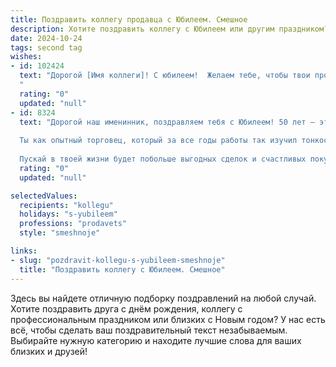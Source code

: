 ```yaml
---
title: Поздравить коллегу продавца с Юбилеем. Смешное
description: Хотите поздравить коллегу с Юбилеем или другим праздником? Наш ИИ создаст незабываемое поздравление, а вы обязательно выделитесь среди других.  
date: 2024-10-24
tags: second tag
wishes:
- id: 102424
  text: "Дорогой [Имя коллеги]! С юбилеем!  Желаем тебе, чтобы твои продажи взлетели до небес, а клиенты стояли в очередь, чтобы расстаться со своими деньгами (только, конечно, в твою пользу!). Пусть каждая сделка будет успешной, а каждый день работы — праздником!  За твое умение убеждать даже самых стойких покупателей — отдельное уважение!  Будь здоров, богат и всегда в хорошем настроении!  С юбилеем!
  "
  rating: "0"
  updated: "null"
- id: 8324
  text: "Дорогой наш именинник, поздравляем тебя с Юбилеем! 50 лет — это не просто цифра, это целая кладовая жизненной мудрости и бесценного опыта, особенно в такой важной профессии, как продавец.
  
  Ты как опытный торговец, который за все годы работы так изучил тонкости психологии покупателя, что запросто продашь снег эскимосу. Твоя улыбка подобна яркому ценнику, который так и манит к прилавку, а твой дар убеждения — как скидка 90%, которая не оставляет равнодушным ни одного клиента.
  
  Пускай в твоей жизни будет побольше выгодных сделок и счастливых покупателей, а любые проблемы решаются так же быстро и легко, как продажа горячих пирожков. Желаем тебе крепкого здоровья, неиссякаемого оптимизма и чтобы каждый новый день приносил тебе радость и новые профессиональные победы!"
  rating: "0"
  updated: "null"

selectedValues:
  recipients: "kollegu"
  holidays: "s-yubileem"
  professions: "prodavets"
  style: "smeshnoje"

links:
- slug: "pozdravit-kollegu-s-yubileem-smeshnoje"
  title: "Поздравить коллегу с Юбилеем. Смешное"
---
```


Здесь вы найдете отличную подборку поздравлений на любой случай.
Хотите поздравить друга с днём рождения, коллегу с профессиональным праздником или близких с Новым годом? У нас есть всё, чтобы сделать ваш поздравительный текст незабываемым. Выбирайте нужную категорию и находите лучшие слова для ваших близких и друзей!
